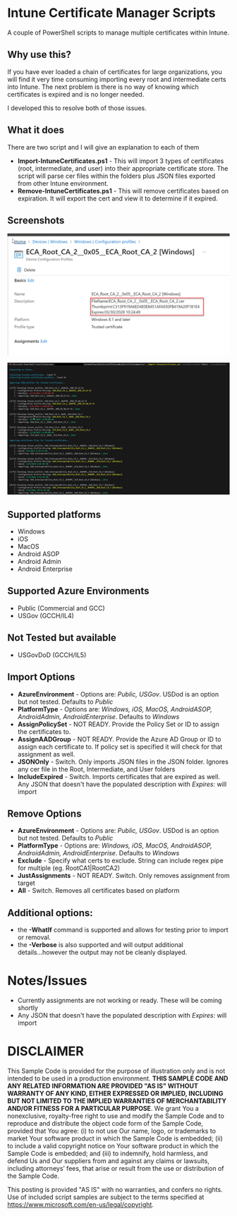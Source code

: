 # Intune Certificate Manager Scripts
A couple of PowerShell scripts to manage multiple certificates within Intune. 

## Why use this?
If you have ever loaded a chain of certificates for large organizations, you will find it very time consuming importing every root and intermediate certs into Intune. 
The next problem is there is no way of knowing which certificates is expired and is no longer needed. 

I developed this to resolve both of those issues.

## What it does

There are two script and I will give an explanation to each of them
- **Import-IntuneCertificates.ps1** - This will import 3 types of certificates (root, intermediate, and user) into their appropriate certificate store. The script will parse cer files within the folders plus JSON files exported from other Intune environment. 
- **Remove-IntuneCertificates.ps1** - This will remove certificates based on expiration. It will export the cert and view it to determine if it expired. 

## Screenshots

![cert](.images/cert_description.png)

![import](.images/import_runexample.png)

## Supported platforms

- Windows
- iOS
- MacOS
- Android ASOP
- Android Admin
- Android Enterprise

## Supported Azure Environments

- Public (Commercial and GCC)
- USGov (GCCH/IL4)

## Not Tested but available

- USGovDoD (GCCH/IL5)

## Import Options

- **AzureEnvironment** - Options are: _Public, USGov_. USDod is an option but not tested.  Defaults to _Public_
- **PlatformType** - Options are: _Windows, iOS, MacOS, AndroidASOP, AndroidAdmin, AndroidEnterprise_. Defaults to _Windows_
- **AssignPolicySet** - NOT READY. Provide the Policy Set or ID to assign the certificates to. 
- **AssignAADGroup** - NOT READY. Provide the Azure AD Group or ID to assign each certificate to. If policy set is specified it will check for that assignment as well. 
- **JSONOnly** - Switch. Only imports JSON files in the JSON folder. Ignores any cer file in the Root, Intermediate, and User folders
- **IncludeExpired** - Switch. Imports certificates that are expired as well. Any JSON that doesn't have the populated description with _Expires:_ will import

## Remove Options

- **AzureEnvironment** - Options are: _Public, USGov_. USDod is an option but not tested. Defaults to _Public_
- **PlatformType** - Options are: _Windows, iOS, MacOS, AndroidASOP, AndroidAdmin, AndroidEnterprise_. Defaults to _Windows_
- **Exclude** - Specify what certs to exclude. String can include regex pipe for multiple (eg. RootCA1|RootCA2)
- **JustAssignments** - NOT READY. Switch. Only removes assignment from target
- **All** - Switch. Removes all certificates based on platform


## Additional options:
 
 - the **-WhatIf** command is supported and allows for testing prior to import or removal. 
 - the **-Verbose** is also supported and will output additional details...however the output may not be cleanly displayed. 

# Notes/Issues

- Currently assignments are not working or ready. These will be coming shortly
- Any JSON that doesn't have the populated description with _Expires:_ will import

# DISCLAIMER
This Sample Code is provided for the purpose of illustration only and is not
intended to be used in a production environment.  **THIS SAMPLE CODE AND ANY
RELATED INFORMATION ARE PROVIDED "AS IS" WITHOUT WARRANTY OF ANY KIND, EITHER
EXPRESSED OR IMPLIED, INCLUDING BUT NOT LIMITED TO THE IMPLIED WARRANTIES OF
MERCHANTABILITY AND/OR FITNESS FOR A PARTICULAR PURPOSE**.  We grant You a
nonexclusive, royalty-free right to use and modify the Sample Code and to
reproduce and distribute the object code form of the Sample Code, provided
that You agree: (i) to not use Our name, logo, or trademarks to market Your
software product in which the Sample Code is embedded; (ii) to include a valid
copyright notice on Your software product in which the Sample Code is embedded;
and (iii) to indemnify, hold harmless, and defend Us and Our suppliers from and
against any claims or lawsuits, including attorneys’ fees, that arise or result
from the use or distribution of the Sample Code.

This posting is provided "AS IS" with no warranties, and confers no rights. Use
of included script samples are subject to the terms specified
at https://www.microsoft.com/en-us/legal/copyright.
